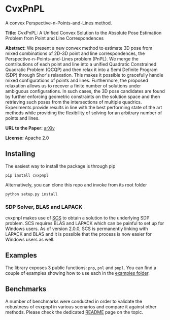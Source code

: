 # CvxPnPL

A convex Perspective-n-Points-and-Lines method.

**Title:** CvxPnPL: A Unified Convex Solution to the Absolute Pose Estimation Problem from Point and Line Correspondences

**Abstract:** We present a new convex method to estimate 3D pose from mixed combinations of 2D-3D point and line correspondences, the Perspective-n-Points-and-Lines problem (PnPL). We merge the contributions of each point and line into a unified Quadratic Constrained Quadratic Problem (QCQP) and then relax it into a Semi Definite Program (SDP) through Shor's relaxation. This makes it possible to gracefully handle mixed configurations of points and lines. Furthermore, the proposed relaxation allows us to recover a finite number of solutions under ambiguous configurations. In such cases, the 3D pose candidates are found by further enforcing geometric constraints on the solution space and then retrieving such poses from the intersections of multiple quadrics. Experiments provide results in line with the best performing state of the art methods while providing the flexibility of solving for an arbitrary number of points and lines.

**URL to the Paper:** [arXiv](https://arxiv.org/abs/1907.10545)

**License:** Apache 2.0

## Installing

The easiest way to install the package is through pip
```
pip install cvxpnpl
```

Alternatively, you can clone this repo and invoke from its root folder
```
python setup.py install
```

### SDP Solver, BLAS and LAPACK

cvxpnpl makes use of [SCS](https://github.com/cvxgrp/scs) to obtain a solution to the underlying SDP problem. SCS requires BLAS and LAPACK which can be painful to set up for Windows users. As of version 2.0.0, SCS is permanently linking with LAPACK and BLAS and it is possible that the process is now easier for Windows users as well.


## Examples

The library exposes 3 public functions: `pnp`, `pnl` and `pnpl`. You can find a couple of examples showing how to use each in the [examples folder](https://github.com/SergioRAgostinho/cvxpnpl/blob/master/examples).

## Benchmarks

A number of benchmarks were conducted in order to validate the robustness of cvxpnpl in various scenarios and compare it against other methods. Please check the dedicated [README](https://github.com/SergioRAgostinho/cvxpnpl/blob/master/benchmarks/README.md) page on the topic.
